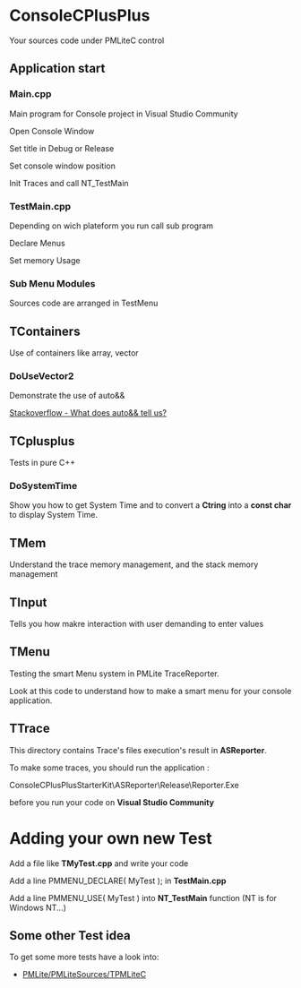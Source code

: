 # ConsoleCPlusPlus

Your sources code under PMLiteC control

## Application start

### Main.cpp

Main program for Console project in Visual Studio Community

Open Console Window

Set title in Debug or Release

Set console window position

Init Traces and call NT_TestMain

### TestMain.cpp

Depending on wich plateform you run call sub program

Declare Menus

Set memory Usage

### Sub Menu Modules

Sources code are arranged in TestMenu

## TContainers

Use of containers like array, vector

### DoUseVector2

Demonstrate the use of auto&&

[Stackoverflow - What does auto&& tell us?](https://stackoverflow.com/questions/13230480/what-does-auto-tell-us)

## TCplusplus

Tests in pure C++ 

### DoSystemTime

Show you how to get System Time and to convert a **Ctring** into a **const char** to display System Time. 

## TMem

Understand the trace memory management, and the stack memory management

## TInput

Tells you how makre interaction with user demanding to enter values

## TMenu

Testing the smart Menu system in PMLite TraceReporter.

Look at this code to understand how to make a smart menu for your console application. 

## TTrace

This directory contains Trace's files execution's result in **ASReporter**. 

To make some traces, you should run the application :

ConsoleCPlusPlusStarterKit\ASReporter\Release\Reporter.Exe

before you run your code on **Visual Studio Community**

# Adding your own new Test

Add a file like **TMyTest.cpp** and write your code

Add a line PMMENU_DECLARE( MyTest ); in **TestMain.cpp**

Add a line PMMENU_USE( MyTest ) into **NT_TestMain** function (NT is for Windows NT...)

## Some other Test idea

To get some more tests have a look into:

- [PMLite/PMLiteSources/TPMLiteC](https://github.com/mabyre/Console-CPlusPlus-StarterKit/tree/master/PMLite/PMLiteSources/TPMLiteC)




